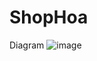 # ShopHoa
Diagram
![image](https://github.com/phong0168/ShopHoa/assets/104688354/a0d2b74c-f40d-4522-b5ba-f83376d032d6)
